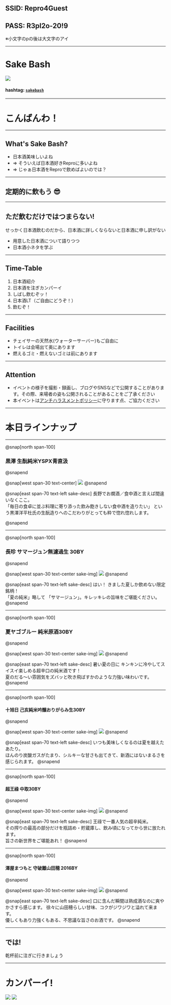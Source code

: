 
## SSID: Repro4Guest
## PASS: R3pI2o-20!9
※小文字のpの後は大文字のアイ

---

# Sake Bash

![](/assets/images/sake-bash/banner.png)

#### hashtag: [`sakebash`](https://twitter.com/hashtag/reprobash)

---

# こんばんわ！

---

## What's Sake Bash?

- 日本酒美味しいよね
- => そういえば日本酒好きReproに多いよね
- => じゃぁ日本酒をReproで飲めばよいのでは？

---

## 定期的に飲もう 😎

---

## ただ飲むだけではつまらない!

せっかく日本酒飲むのだから、日本酒に詳しくならないと日本酒に申し訳がない

- 用意した日本酒について語りつつ
- 日本酒小ネタを学ぶ

---

## Time-Table

1. 日本酒紹介
1. 日本酒を注ぎカンパーイ
1. しばし飲むぞッ！
1. 日本酒LT（ご自由にどうぞ！）
1. 飲むぞ！

---

## Facilities

- チェイサーの天然水(ウォーターサーバー)もご自由に
- トイレは会場出て奥にあります
- 燃えるゴミ・燃えないゴミは前にあります

---

## Attention

- イベントの様子を撮影・録画し、ブログやSNSなどで公開することがあります。その際、来場者の姿も公開されることがあることをご了承ください
- 本イベントは[アンチハラスメントポリシー](http://25.ruby.or.jp/coc.ja.html)に守ります点、ご協力ください

---

# 本日ラインナップ

---

@snap[north span-100]
### 黒澤 生酛純米YSPX青直汲
@snapend

@snap[west span-30 text-center]
![](/sake-bash/2019-06-27/1_kurosawa.png)
@snapend

@snap[east span-70 text-left sake-desc]
長野でお燗酒／食中酒と言えば間違いなくここ。
<br>
「毎日の食卓に並ぶ料理に寄り添った飲み飽きしない食中酒を造りたい」
という黒澤洋平杜氏の生酛造りへのこだわりがとっても粋で惚れ惚れします。

@snapend

---

@snap[north span-100]
### 長珍 サマージュン無濾過生 30BY
@snapend

@snap[west span-30 text-center sake-img]
![](/sake-bash/2019-06-27/2_chochin.png)
@snapend

@snap[east span-70 text-left sake-desc]
はい！
きました夏しか飲めない限定銘柄！
<br>
「夏の純米」略して 「サマージュン」。キレッキレの旨味をご堪能ください。
@snapend

---

@snap[north span-100]
### 夏ヤゴブルー 純米原酒30BY
@snapend

@snap[west span-30 text-center sake-img]
![](/sake-bash/2019-06-27/3_natsuyago.png)
@snapend

@snap[east span-70 text-left sake-desc]
暑い夏の日に キンキンに冷やしてスイスイ楽しめる超辛口の純米酒です！
<br>
夏のだる〜い雰囲気をズバッと吹き飛ばすかのような力強い味わいです。
@snapend

---

@snap[north span-100]
#### 十旭日 己亥純米吟醸おりがらみ生30BY
@snapend

@snap[west span-30 text-center sake-img]
![](/sake-bash/2019-06-27/4_jyujiasahi.png)
@snapend

@snap[east span-70 text-left sake-desc]
いつも美味しくなるのは夏を越えたあたり。
<br>
ほんのり炭酸ガスがたまり、シルキーな甘さも出てきて、新酒にはないまるさを感じられます。
@snapend

---

@snap[north span-100]
#### 超王祿 中取30BY
@snapend

@snap[west span-30 text-center sake-img]
![](/sake-bash/2019-06-27/5_ouroku.png)
@snapend

@snap[east span-70 text-left sake-desc]
王祿で一番人気の超辛純米。
<br>
その搾りの最高の部分だけを瓶詰め・貯蔵庫し、飲み頃になってから世に放たれます。
<br>
旨さの新世界をご堪能あれ！
@snapend

---

@snap[north span-100]
#### 澤屋まつもと 守破離山田穂 2016BY
@snapend

@snap[west span-30 text-center sake-img]
![](/sake-bash/2019-06-27/6_matsumoto.png)
@snapend

@snap[east span-70 text-left sake-desc]
口に含んだ瞬間は熟成酒なのに爽やかさすら感じます。
徐々に山田穂らしい甘味、コクがジワジワと溢れて来ます。
<br>
優しくもあり力強くもある、不思議な旨さのお酒です。
@snapend

---

## では!

乾杯前に注ぎに行きましょう

---

# カンパーイ!
![](/assets/images/sake-bash/ochoko.png)
![](/assets/images/sake-bash/ochoko.png)
